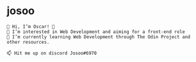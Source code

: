 # josoo

    👋 Hi, I’m Oscar! 💪
    🎸 I’m interested in Web Development and aiming for a front-end role
    🔫 I’m currently learning Web Development through The Odin Project and other resources.
    
    📫 Hit me up on discord Josoo#6970


